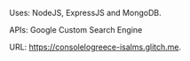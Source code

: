 Uses: NodeJS, ExpressJS and MongoDB.

APIs: Google Custom Search Engine

URL: https://consolelogreece-isalms.glitch.me.
